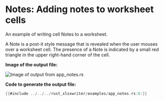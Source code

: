 # Notes: Adding notes to worksheet cells

An example of writing cell Notes to a worksheet.

A Note is a post-it style message that is revealed when the user mouses
over a worksheet cell. The presence of a Note is indicated by a small
red triangle in the upper right-hand corner of the cell.

**Image of the output file:**

![Image of output from app_notes.rs](../../images/app_notes.png)

**Code to generate the output file:**

```rust
{{#include ../../../rust_xlsxwriter/examples/app_notes.rs:8:}}
```